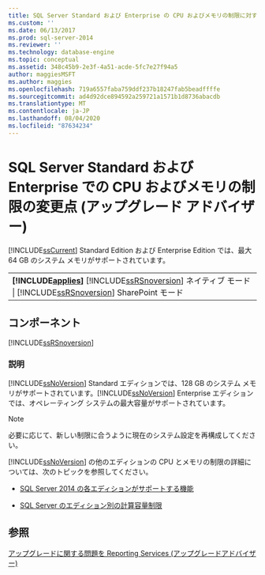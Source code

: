 ```yaml
---
title: SQL Server Standard および Enterprise の CPU およびメモリの制限に対する変更 (アップグレードアドバイザー) |Microsoft Docs
ms.custom: ''
ms.date: 06/13/2017
ms.prod: sql-server-2014
ms.reviewer: ''
ms.technology: database-engine
ms.topic: conceptual
ms.assetid: 348c45b9-2e3f-4a51-acde-5fc7e27f94a5
author: maggiesMSFT
ms.author: maggies
ms.openlocfilehash: 719a6557faba759ddf237b18247fab5beadffffe
ms.sourcegitcommit: ad4d92dce894592a259721a1571b1d8736abacdb
ms.translationtype: MT
ms.contentlocale: ja-JP
ms.lasthandoff: 08/04/2020
ms.locfileid: "87634234"
---
```

# <a name="changes-to-cpu-and-memory-limits-for-sql-server-standard-and-enterprise-upgrade-advisor"></a>SQL Server Standard および Enterprise での CPU およびメモリの制限の変更点 (アップグレード アドバイザー)
  [!INCLUDE[ssCurrent](../../includes/sscurrent-md.md)] Standard Edition および Enterprise Edition では、最大 64 GB のシステム メモリがサポートされています。  
  
||  
|-|  
|**[!INCLUDE[applies](../../includes/applies-md.md)]** [!INCLUDE[ssRSnoversion](../../includes/ssrsnoversion-md.md)] ネイティブ モード &#124; [!INCLUDE[ssRSnoversion](../../includes/ssrsnoversion-md.md)] SharePoint モード|  
  
## <a name="component"></a>コンポーネント  
 [!INCLUDE[ssRSnoversion](../../includes/ssrsnoversion-md.md)]  
  
### <a name="description"></a>説明  
 [!INCLUDE[ssNoVersion](../../includes/ssnoversion-md.md)] Standard エディションでは、128 GB のシステム メモリがサポートされています。[!INCLUDE[ssNoVersion](../../includes/ssnoversion-md.md)] Enterprise エディションでは、オペレーティング システムの最大容量がサポートされています。  
  
> [!NOTE]  
>  必要に応じて、新しい制限に合うように現在のシステム設定を再構成してください。  
  
 [!INCLUDE[ssNoVersion](../../includes/ssnoversion-md.md)] の他のエディションの CPU とメモリの制限の詳細については、次のトピックを参照してください。  
  
-   [SQL Server 2014 の各エディションがサポートする機能](../../../2014/getting-started/features-supported-by-the-editions-of-sql-server-2014.md)  
  
-   [SQL Server のエディション別の計算容量制限](../compute-capacity-limits-by-edition-of-sql-server.md)  
  
## <a name="see-also"></a>参照  
 [アップグレードに関する問題を Reporting Services &#40;アップグレードアドバイザー&#41;](../../../2014/sql-server/install/reporting-services-upgrade-issues-upgrade-advisor.md)  
  
  
